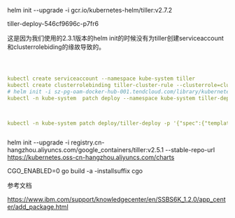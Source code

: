 


helm init --upgrade -i gcr.io/kubernetes-helm/tiller:v2.7.2 



tiller-deploy-546cf9696c-p7fr6


这是因为我们使用的2.3.1版本的helm init的时候没有为tiller创建serviceaccount和clusterrolebiding的缘故导致的。


```yaml



kubectl create serviceaccount --namespace kube-system tiller
kubectl create clusterrolebinding tiller-cluster-rule --clusterrole=cluster-admin --serviceaccount=kube-system:tiller
# helm init -i sz-pg-oam-docker-hub-001.tendcloud.com/library/kubernetes-helm-tiller:v2.3.1
kubectl -n kube-system  patch deploy --namespace kube-system tiller-deploy -p '{"spec":{"template":{"spec":{"serviceAccount":"tiller"}}}}'



kubectl -n kube-system patch deploy/tiller-deploy -p '{"spec":{"template":{"spec":{"serviceAccount":"tiller"}}}}'



```



helm init --upgrade -i registry.cn-hangzhou.aliyuncs.com/google_containers/tiller:v2.5.1 --stable-repo-url https://kubernetes.oss-cn-hangzhou.aliyuncs.com/charts



CGO_ENABLED=0  go build -a -installsuffix cgo


参考文档

https://www.ibm.com/support/knowledgecenter/en/SSBS6K_1.2.0/app_center/add_package.html